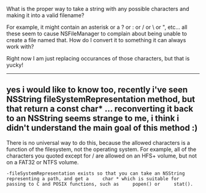 

What is the proper way to take a string with any possible characters and making it into a valid filename?

For example, it might contain an asterisk or a ? or : or / or \ or ", etc... all these seem to cause NSFileManager to complain about being unable to create a file named that. How do I convert it to something it can always work with?

Right now I am just replacing occurances of those characters, but that is yucky!

----
yes i would like to know too, recently i've seen NSString fileSystemRepresentation method, but that return a const char* ... reconverting it back to an NSString seems strange to me, i think i didn't understand the main goal of this method :)
----

There is no universal way to do this, because the allowed characters is a function of the filesystem, not the operating system. For example, all of the characters you quoted except for / are allowed on an HFS+ volume, but not on a FAT32 or NTFS volume.

    -fileSystemRepresentation exists so that you can take an NSString representing a path, and get a     char * which is suitable for passing to C and POSIX functions, such as     popen() or     stat().
